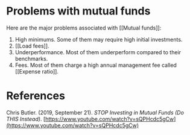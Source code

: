# Problems with mutual funds

Here are the major problems associated with [[Mutual funds]]:

1. High minimums. Some of them may require high initial investments.
2. [[Load fees]].
3. Underperformance. Most of them underperform compared to their benchmarks.
4. Fees. Most of them charge a high annual management fee called [[Expense ratio]].

# References

Chris Butler. (2019, September 21). *STOP Investing in Mutual Funds (Do THIS Instead)*. [https://www.youtube.com/watch?v=sQPHcdc5gCw](https://www.youtube.com/watch?v=sQPHcdc5gCw)

